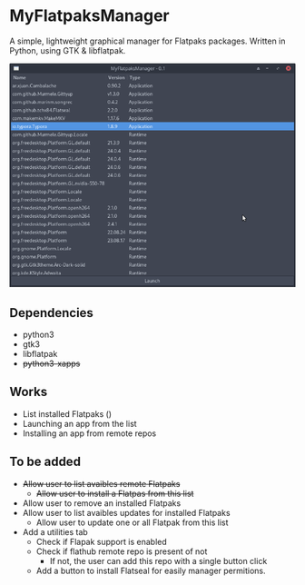 # MyFlatpaksManager

A simple, lightweight graphical manager for Flatpaks packages. Written in Python, using GTK & libflatpak.

![](docs/imgs/2024-05-18-14-46-48.png)

## Dependencies

- python3
- gtk3
- libflatpak
- ~~python3-xapps~~

## Works

- List installed Flatpaks ()
- Launching an app from the list
- Installing an app from remote repos

## To be added

- ~~Allow user to list avaibles remote Flatpaks~~
  - ~~Allow user to install a Flatpas from this list~~
- Allow user to remove an installed Flatpaks
- Allow user to list avaibles updates for installed Flatpaks
  - Allow user to update one or all Flatpak from this list
- Add a utilities tab
  - Check if Flapak support is enabled
  - Check if flathub remote repo is present of not
    - If not, the user can add this repo with a single button click
  - Add a button to install Flatseal for easily manager permitions.